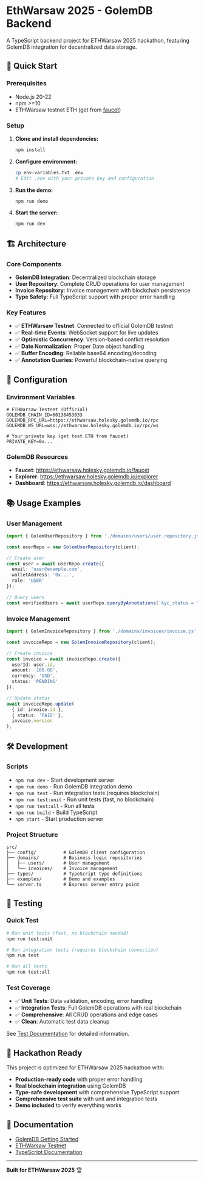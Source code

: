 # EthWarsaw 2025 - GolemDB Backend

A TypeScript backend project for ETHWarsaw 2025 hackathon, featuring GolemDB integration for decentralized data storage.

## 🚀 Quick Start

### Prerequisites
- Node.js 20-22
- npm >=10
- ETHWarsaw testnet ETH (get from [faucet](https://ethwarsaw.holesky.golemdb.io/faucet))

### Setup
1. **Clone and install dependencies:**
   ```bash
   npm install
   ```

2. **Configure environment:**
   ```bash
   cp env-variables.txt .env
   # Edit .env with your private key and configuration
   ```

3. **Run the demo:**
   ```bash
   npm run demo
   ```

4. **Start the server:**
   ```bash
   npm run dev
   ```

## 🏗️ Architecture

### Core Components
- **GolemDB Integration**: Decentralized blockchain storage
- **User Repository**: Complete CRUD operations for user management
- **Invoice Repository**: Invoice management with blockchain persistence
- **Type Safety**: Full TypeScript support with proper error handling

### Key Features
- ✅ **ETHWarsaw Testnet**: Connected to official GolemDB testnet
- ✅ **Real-time Events**: WebSocket support for live updates
- ✅ **Optimistic Concurrency**: Version-based conflict resolution
- ✅ **Date Normalization**: Proper Date object handling
- ✅ **Buffer Encoding**: Reliable base64 encoding/decoding
- ✅ **Annotation Queries**: Powerful blockchain-native querying

## 🔧 Configuration

### Environment Variables
```env
# ETHWarsaw Testnet (Official)
GOLEMDB_CHAIN_ID=60138453033
GOLEMDB_RPC_URL=https://ethwarsaw.holesky.golemdb.io/rpc
GOLEMDB_WS_URL=wss://ethwarsaw.holesky.golemdb.io/rpc/ws

# Your private key (get test ETH from faucet)
PRIVATE_KEY=0x...
```

### GolemDB Resources
- **Faucet**: https://ethwarsaw.holesky.golemdb.io/faucet
- **Explorer**: https://ethwarsaw.holesky.golemdb.io/explorer
- **Dashboard**: https://ethwarsaw.holesky.golemdb.io/dashboard

## 📚 Usage Examples

### User Management
```typescript
import { GolemUserRepository } from './domains/users/user.repository.js';

const userRepo = new GolemUserRepository(client);

// Create user
const user = await userRepo.create({
  email: 'user@example.com',
  walletAddress: '0x...',
  role: 'USER'
});

// Query users
const verifiedUsers = await userRepo.queryByAnnotations('kyc_status = "verified"');
```

### Invoice Management
```typescript
import { GolemInvoiceRepository } from './domains/invoices/invoice.js';

const invoiceRepo = new GolemInvoiceRepository(client);

// Create invoice
const invoice = await invoiceRepo.create({
  userId: user.id,
  amount: '100.00',
  currency: 'USD',
  status: 'PENDING'
});

// Update status
await invoiceRepo.update(
  { id: invoice.id },
  { status: 'PAID' },
  invoice.version
);
```

## 🛠️ Development

### Scripts
- `npm run dev` - Start development server
- `npm run demo` - Run GolemDB integration demo
- `npm run test` - Run integration tests (requires blockchain)
- `npm run test:unit` - Run unit tests (fast, no blockchain)
- `npm run test:all` - Run all tests
- `npm run build` - Build TypeScript
- `npm start` - Start production server

### Project Structure
```
src/
├── config/          # GolemDB client configuration
├── domains/         # Business logic repositories
│   ├── users/       # User management
│   └── invoices/    # Invoice management
├── types/           # TypeScript type definitions
├── examples/        # Demo and examples
└── server.ts        # Express server entry point
```

## 🧪 Testing

### Quick Test
```bash
# Run unit tests (fast, no blockchain needed)
npm run test:unit

# Run integration tests (requires blockchain connection)
npm run test

# Run all tests
npm run test:all
```

### Test Coverage
- ✅ **Unit Tests**: Data validation, encoding, error handling
- ✅ **Integration Tests**: Full GolemDB operations with real blockchain
- ✅ **Comprehensive**: All CRUD operations and edge cases
- ✅ **Clean**: Automatic test data cleanup

See [Test Documentation](./src/tests/README.md) for detailed information.

## 🎯 Hackathon Ready

This project is optimized for ETHWarsaw 2025 hackathon with:
- **Production-ready code** with proper error handling
- **Real blockchain integration** using GolemDB
- **Type-safe development** with comprehensive TypeScript support
- **Comprehensive test suite** with unit and integration tests
- **Demo included** to verify everything works

## 📖 Documentation

- [GolemDB Getting Started](https://event.golemdb.io/getting-started/ts)
- [ETHWarsaw Testnet](https://ethwarsaw.holesky.golemdb.io/)
- [TypeScript Documentation](./src/types/golemdb.ts)

---

**Built for ETHWarsaw 2025** 🏆